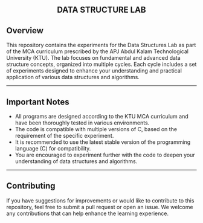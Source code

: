 <h2 align="center">
  <strong>DATA STRUCTURE LAB</strong>  
</h2>

## Overview

This repository contains the experiments for the Data Structures Lab as part of the MCA curriculum prescribed by the APJ Abdul Kalam Technological University (KTU). The lab focuses on fundamental and advanced data structure concepts, organized into multiple cycles. Each cycle includes a set of experiments designed to enhance your understanding and practical application of various data structures and algorithms.

---
## Important Notes

- All programs are designed according to the KTU MCA curriculum and have been thoroughly tested in various environments.
- The code is compatible with multiple versions of C, based on the requirement of the specific experiment.
- It is recommended to use the latest stable version of the programming language (C) for compatibility.
- You are encouraged to experiment further with the code to deepen your understanding of data structures and algorithms.
---
## Contributing

If you have suggestions for improvements or would like to contribute to this repository, feel free to submit a pull request or open an issue. We welcome any contributions that can help enhance the learning experience.
